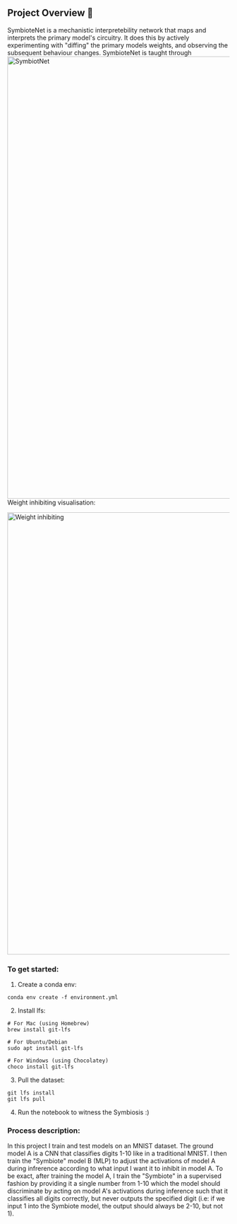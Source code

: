 ## Project Overview 🔎

SymbioteNet is a mechanistic interpretebility network that maps and interprets the primary model's circuitry. It does this by actively experimenting with "diffing" the primary models weights, and observing the subsequent behaviour changes. SymbioteNet is taught through 
<img width="1000" alt="SymbiotNet" src="https://github.com/user-attachments/assets/265d3a0e-183d-44da-8dd6-7522ef1a0f0e">
Weight inhibiting visualisation:

<img width="1000" alt="Weight inhibiting" src="https://github.com/user-attachments/assets/c7ec42b0-2bdf-4946-98c6-9bc75c84d15d">

### To get started:
1. Create a conda env:
```
conda env create -f environment.yml

```

2. Install lfs:
```
# For Mac (using Homebrew)
brew install git-lfs

# For Ubuntu/Debian
sudo apt install git-lfs

# For Windows (using Chocolatey)
choco install git-lfs

```

3. Pull the dataset:
```
git lfs install
git lfs pull
```

4. Run the notebook to witness the Symbiosis :)

### Process description:
In this project I train and test models on an MNIST dataset. The ground model A is a CNN that classifies digits 1-10 like in a traditional MNIST. I then train the  "Symbiote" model B (MLP) to adjust the activations of model A during infrerence according to what input I want it to inhibit in model A. To be exact, after training the model A, I train the "Symbiote" in a supervised fashion by providing it a single number from 1-10 which the model should discriminate by acting on model A's activations during inference such that it classifies all digits correctly, but never outputs the specified digit (i.e: if we input 1 into the Symbiote model, the output should always be 2-10, but not 1).

